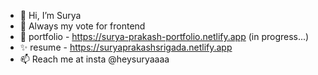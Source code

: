 - 👋 Hi, I’m Surya
- 👀 Always my vote for frontend
- 🌱 portfolio - https://surya-prakash-portfolio.netlify.app (in progress...)
- ✨ resume - https://suryaprakashsrigada.netlify.app
- 📫 Reach me at insta @heysuryaaaa

<!---
suryacodess/suryacodess is a ✨ special ✨ repository because its `README.md` (this file) appears on your GitHub profile.
You can click the Preview link to take a look at your changes.
--->
